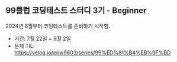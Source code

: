 ## 99클럽 코딩테스트 스터디 3기 - Beginner

2024년 8월부터 코딩테스트를 준비하기 시작함.

- 기간: 7월 22일 ~ 9월 2일
- 문제 TIL: https://velog.io/@jw9603/series/99%ED%81%B4%EB%9F%BD
